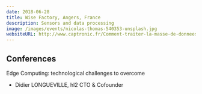 ```yaml
---
date: 2018-06-28
title: Wise Factory, Angers, France
description: Sensors and data processing
image: /images/events/nicolas-thomas-540353-unsplash.jpg
websiteURL: http://www.captronic.fr/Comment-traiter-la-masse-de-donnees-generees-par-les-capteurs-et-les-objets.html
---
```


## Conferences

Edge Computing: technological challenges to overcome

- Didier LONGUEVILLE, hl2 CTO & Cofounder

